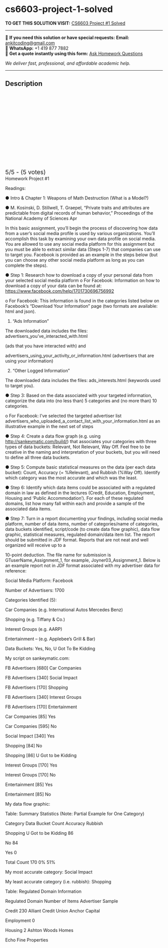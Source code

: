 # cs6603-project-1-solved
**TO GET THIS SOLUTION VISIT:** [CS6603 Project #1 Solved](https://www.ankitcodinghub.com/product/cs6603-ai-ethics-and-society-solved-6/)


---

📩 **If you need this solution or have special requests:** **Email:** ankitcoding@gmail.com  
📱 **WhatsApp:** +1 419 877 7882  
📄 **Get a quote instantly using this form:** [Ask Homework Questions](https://www.ankitcodinghub.com/services/ask-homework-questions/)

*We deliver fast, professional, and affordable academic help.*

---

<h2>Description</h2>



<div class="kk-star-ratings kksr-auto kksr-align-center kksr-valign-top" data-payload="{&quot;align&quot;:&quot;center&quot;,&quot;id&quot;:&quot;121879&quot;,&quot;slug&quot;:&quot;default&quot;,&quot;valign&quot;:&quot;top&quot;,&quot;ignore&quot;:&quot;&quot;,&quot;reference&quot;:&quot;auto&quot;,&quot;class&quot;:&quot;&quot;,&quot;count&quot;:&quot;5&quot;,&quot;legendonly&quot;:&quot;&quot;,&quot;readonly&quot;:&quot;&quot;,&quot;score&quot;:&quot;5&quot;,&quot;starsonly&quot;:&quot;&quot;,&quot;best&quot;:&quot;5&quot;,&quot;gap&quot;:&quot;4&quot;,&quot;greet&quot;:&quot;Rate this product&quot;,&quot;legend&quot;:&quot;5\/5 - (5 votes)&quot;,&quot;size&quot;:&quot;24&quot;,&quot;title&quot;:&quot;CS6603 Project #1 Solved&quot;,&quot;width&quot;:&quot;138&quot;,&quot;_legend&quot;:&quot;{score}\/{best} - ({count} {votes})&quot;,&quot;font_factor&quot;:&quot;1.25&quot;}">

<div class="kksr-stars">

<div class="kksr-stars-inactive">
            <div class="kksr-star" data-star="1" style="padding-right: 4px">


<div class="kksr-icon" style="width: 24px; height: 24px;"></div>
        </div>
            <div class="kksr-star" data-star="2" style="padding-right: 4px">


<div class="kksr-icon" style="width: 24px; height: 24px;"></div>
        </div>
            <div class="kksr-star" data-star="3" style="padding-right: 4px">


<div class="kksr-icon" style="width: 24px; height: 24px;"></div>
        </div>
            <div class="kksr-star" data-star="4" style="padding-right: 4px">


<div class="kksr-icon" style="width: 24px; height: 24px;"></div>
        </div>
            <div class="kksr-star" data-star="5" style="padding-right: 4px">


<div class="kksr-icon" style="width: 24px; height: 24px;"></div>
        </div>
    </div>

<div class="kksr-stars-active" style="width: 138px;">
            <div class="kksr-star" style="padding-right: 4px">


<div class="kksr-icon" style="width: 24px; height: 24px;"></div>
        </div>
            <div class="kksr-star" style="padding-right: 4px">


<div class="kksr-icon" style="width: 24px; height: 24px;"></div>
        </div>
            <div class="kksr-star" style="padding-right: 4px">


<div class="kksr-icon" style="width: 24px; height: 24px;"></div>
        </div>
            <div class="kksr-star" style="padding-right: 4px">


<div class="kksr-icon" style="width: 24px; height: 24px;"></div>
        </div>
            <div class="kksr-star" style="padding-right: 4px">


<div class="kksr-icon" style="width: 24px; height: 24px;"></div>
        </div>
    </div>
</div>


<div class="kksr-legend" style="font-size: 19.2px;">
            5/5 - (5 votes)    </div>
    </div>
Homework Project #1

Readings:

● Intro &amp; Chapter 1: Weapons of Math Destruction (What is a Model?)

● M. Kosinski, D. Stillwell, T. Graepel, “Private traits and attributes are predictable from digital records of human behavior,” Proceedings of the National Academy of Sciences Apr

In this basic assignment, you’ll begin the process of discovering how data from a user’s social media profile is used by various organizations. You’ll accomplish this task by examining your own data profile on social media. You are allowed to use any social media platform for this assignment but you must be able to extract similar data (Steps 1-7) that companies can use to target you. Facebook is provided as an example in the steps below (but you can choose any other social media platform as long as you can complete the steps).

● Step 1: Research how to download a copy of your personal data from your selected social media platform o For Facebook: Information on how to download a copy of your data can be found at: https://www.facebook.com/help/1701730696756992

o For Facebook: This information is found in the categories listed below on Facebook’s “Download Your Information” page (two formats are available: html and json).

1. “Ads Information”

The downloaded data includes the files: advertisers_you’ve_interacted_with.html

(ads that you have interacted with) and

advertisers_using_your_activity_or_information.html (advertisers that are using your information)

2. “Other Logged Information”

The downloaded data includes the files: ads_interests.html (keywords used to target you).

● Step 3: Based on the data associated with your targeted information, categorize the data into (no less than) 5 categories and (no more than) 10 categories.

o For Facebook: I’ve selected the targeted advertiser list advertisers_who_uploaded_a_contact_list_with_your_information.html as an illustrative example in the next set of steps

● Step 4: Create a data flow graph (e.g. using http://sankeymatic.com/build/) that associates your categories with three types of data buckets: Relevant, Not Relevant, Way Off. Feel free to be creative in the naming and interpretation of your buckets, but you will need to define all three data buckets.

● Step 5: Compute basic statistical measures on the data (per each data bucket): Count, Accuracy (= %Relevant), and Rubbish (%Way Off). Identify which category was the most accurate and which was the least.

● Step 6: Identify which data items could be associated with a regulated domain in law as defined in the lectures (Credit, Education, Employment, Housing and ‘Public Accommodation’). For each of these regulated domains, list how many fall within each and provide a sample of the associated data items.

● Step 7: Turn in a report documenting your findings, including social media platform, number of data items, number of categories/name of categories, data buckets identified, script/code (to create data flow graphic), data flow graphic, statistical measures, regulated domain/data item list. The report should be submitted in JDF format. Reports that are not neat and well organized will receive up to a

10-point deduction. The file name for submission is GTuserName_Assignment_1, for example, Joyner03_Assignment_1. Below is an example report not in JDF format associated with my advertiser data for reference:

Social Media Platform: Facebook

Number of Advertisers: 1700

Categories Identified (5):

Car Companies (e.g. International Autos Mercedes Benz)

Shopping (e.g. Tiffany &amp; Co.)

Interest Groups (e.g. AARP)

Entertainment – (e.g. Applebee’s Grill &amp; Bar)

Data Buckets: Yes, No, U Got To Be Kidding

My script on sankeymatic.com:

FB Advertisers [680] Car Companies

FB Advertisers [340] Social Impact

FB Advertisers [170] Shopping

FB Advertisers [340] Interest Groups

FB Advertisers [170] Entertainment

Car Companies [85] Yes

Car Companies [595] No

Social Impact [340] Yes

Shopping [84] No

Shopping [86] U Got to be Kidding

Interest Groups [170] Yes

Interest Groups [170] No

Entertainment [85] Yes

Entertainment [85] No

My data flow graphic:

Table: Summary Statistics (Note: Partial Example for One Category)

Category Data Bucket Count Accuracy Rubbish

Shopping U Got to be Kidding 86

No 84

Yes 0

Total Count 170 0% 51%

My most accurate category: Social Impact

My least accurate category (i.e. rubbish): Shopping

Table: Regulated Domain Information

Regulated Domain Number of Items Advertiser Sample

Credit 230 Alliant Credit Union Anchor Capital

Employment 0

Housing 2 Ashton Woods Homes

Echo Fine Properties
